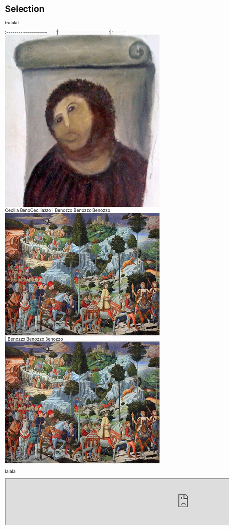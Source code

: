 # Selection


tralalal


:-------------------------:|:-------------------------:|:------:
![](content/2020/Cecilia.jpg) Cecilia BenoCeciliazzo  |  Benozzo Benozzo Benozzo ![](content/2020/Benozzo.jpg) |  Benozzo Benozzo Benozzo ![](content/2020/Benozzo.jpg)


lalala



<iframe src="https://homepage.tudelft.nl/w3s80/VCD/index.html" width="1200"></iframe>
